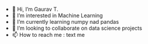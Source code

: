 - 👋 Hi, I’m Gaurav T.
- 👀 I’m interested in Machine Learning
- 🌱 I’m currently learning numpy nad pandas
- 💞️ I’m looking to collaborate on data science projects
- 📫 How to reach me : text me

<!---
GauravT-Code/GauravT-Code is a ✨ special ✨ repository because its `README.md` (this file) appears on your GitHub profile.
You can click the Preview link to take a look at your changes.
--->
